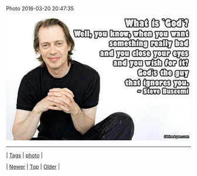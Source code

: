 <!--
title: Photo 2016-03-20 20
date: 2020-06-28T15:27:00.110Z
tags: photo
-->


Photo 2016-03-20 20:47:35

![](141389009799-0.jpg)

<!--BOTTOM-POST-NAVIGATION-->
---

| [Tags](tags.md) | [photo](tag-photo.md) |

| [Newer](141144302999.md) | [Top](index.md) | [Older](141431941446.md) |